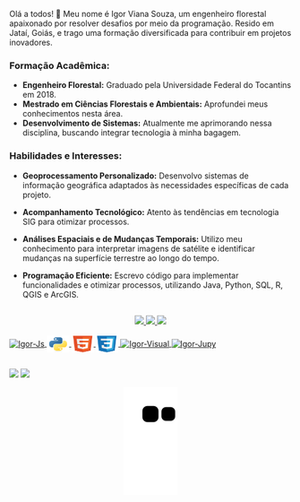 
Olá a todos! 👋 Meu nome é Igor Viana Souza, um engenheiro florestal apaixonado por resolver desafios por meio da programação. Resido em Jataí, Goiás, e trago uma formação diversificada para contribuir em projetos inovadores.

### Formação Acadêmica:

- **Engenheiro Florestal:** Graduado pela Universidade Federal do Tocantins em 2018.
- **Mestrado em Ciências Florestais e Ambientais:** Aprofundei meus conhecimentos nesta área.
- **Desenvolvimento de Sistemas:** Atualmente me aprimorando nessa disciplina, buscando integrar tecnologia à minha bagagem.

### Habilidades e Interesses:

- **Geoprocessamento Personalizado:** Desenvolvo sistemas de informação geográfica adaptados às necessidades específicas de cada projeto.
- **Acompanhamento Tecnológico:** Atento às tendências em tecnologia SIG para otimizar processos.
- **Análises Espaciais e de Mudanças Temporais:** Utilizo meu conhecimento para interpretar imagens de satélite e identificar mudanças na superfície terrestre ao longo do tempo.
- **Programação Eficiente:** Escrevo código para implementar funcionalidades e otimizar processos, utilizando Java, Python, SQL, R, QGIS e ArcGIS.

  ##
  
<div align="center">
  <a href="https://github.com/SOUZAVI">
  <img height="200em" src="https://github-readme-stats.vercel.app/api?username=SOUZAVI"/>
  <img height="200em" src="https://github-readme-stats.vercel.app/api/top-langs/?username=SOUZAVI"/>
  <img height="200em" src="https://github-profile-summary-cards.vercel.app/api/cards/profile-details?username=SOUZAVI&theme=vue"/>
</div>
    <div style="display: inline_block"><br>
  <img align="center" alt="Igor-Js" height="30" width="40" src="https://cdn.jsdelivr.net/gh/devicons/devicon/icons/rstudio/rstudio-original.svg">
  <img align="center" alt="Igor-Python" height="30" width="40" src="https://raw.githubusercontent.com/devicons/devicon/master/icons/python/python-original.svg"/>
  <img align="center" alt="Igor-HTML" height="30" width="40" src="https://raw.githubusercontent.com/devicons/devicon/master/icons/html5/html5-original.svg">
  <img align="center" alt="Igor-CSS" height="30" width="40" src="https://raw.githubusercontent.com/devicons/devicon/master/icons/css3/css3-original.svg">
  <img align="center" alt="Igor-Visual" height="30" width="40" src="https://cdn.jsdelivr.net/gh/devicons/devicon/icons/visualstudio/visualstudio-plain.svg">
  <img align="center" alt="Igor-Jupy" height="30" width="40" src="https://cdn.jsdelivr.net/gh/devicons/devicon/icons/jupyter/jupyter-original-wordmark.svg">
  

 <div> 
   
   ##
   
 <div> 
  <a href="https://www.linkedin.com/in/igor-viana-souza" target="_blank"><img src="https://img.shields.io/badge/-LinkedIn-%230077B5?style=for-the-badge&logo=linkedin&logoColor=white" target="_blank"></a> 
    <a href="mailto:igor.souzavigor@gmail.com" target="_blank"><img src="https://img.shields.io/badge/Gmail-D14836?style=for-the-badge&logo=gmail&logoColor=white" target="_blank"></a> 
   </div>

<div align="center"> 
  
   ![Snake animation](https://github.com/SOUZAVI/SOUZAVI/blob/output/github-contribution-grid-snake.svg)

</div>
